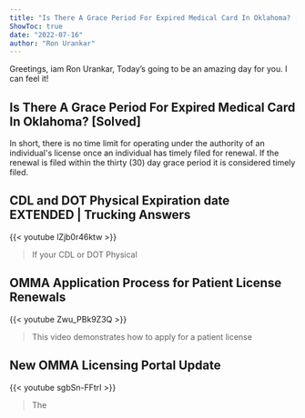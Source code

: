 ```yaml
---
title: "Is There A Grace Period For Expired Medical Card In Oklahoma? [Solved]"
ShowToc: true 
date: "2022-07-16"
author: "Ron Urankar" 
---
```


Greetings, iam Ron Urankar, Today’s going to be an amazing day for you. I can feel it!
## Is There A Grace Period For Expired Medical Card In Oklahoma? [Solved]
In short, there is no time limit for operating under the authority of an individual's license once an individual has timely filed for renewal. If the renewal is filed within the thirty (30) day grace period it is considered timely filed.

## CDL and DOT Physical Expiration date EXTENDED | Trucking Answers
{{< youtube lZjb0r46ktw >}}
>If your CDL or DOT Physical 

## OMMA Application Process for Patient License Renewals
{{< youtube Zwu_PBk9Z3Q >}}
>This video demonstrates how to apply for a patient license 

## New OMMA Licensing Portal Update
{{< youtube sgbSn-FFtrI >}}
>The

